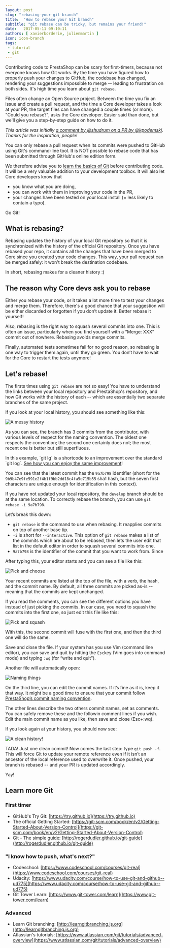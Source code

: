 ```yaml
---
layout: post
slug: "rebasing-your-git-branch"
title:  "How to rebase your Git branch"
subtitle: "git rebase can be tricky, but remains your friend!"
date:   2017-05-11 09:10:11
authors: [ xavierborderie, julienmartin ]
icon: icon-branch
tags:
 - tutorial
 - git
---
```


Contributing code to PrestaShop can be scary for first-timers, because not everyone knows how Git works. By the time you have figured how to properly push your changes to GitHub, the codebase has changed, rendering your suggestions impossible to merge -- leading to frustration on both sides. It's high time you learn about `git rebase`.

Files often change an Open Source project. Between the time you fix an issue and create a pull request, and the time a Core developer takes a look at your PR, the target files can have changed a couple times (or more). "Could you rebase?", asks the Core developer. Easier said than done, but we'll give you a step-by-step guide on how to do it.

<i>This article was initially [a comment by @shudrum on a PR by @kpodemski](https://github.com/PrestaShop/PrestaShop/pull/5583#issuecomment-221409795). Thanks for the inspiration, people!</i>

<div class="alert alert-note" role="alert">
You can only rebase a pull request when its commits were pushed to GitHub using Git's command-line tool. It is NOT possible to rebase code that has been submitted through GitHub's online edition form.

We therefore advise you to <a href="https://try.github.io/">learn the basics of Git</a> before contributing code. It will be a very valuable addition to your development toolbox. It will also let Core developers know that

<ul>
 <li>you know what you are doing,</li>
 <li>you can work with them in improving your code in the PR,</li>
 <li>your changes have been tested on your local install (= less likely to contain a typo).</li>
</ul>

Go Git!
</div>

## What is rebasing?

Rebasing updates the history of your local Git repository so that it is synchronized with the history of the official Git repository. Once you have rebased your repo, it contains all the changes that have been merged to Core since you created your code changes. This way, your pull request can be merged safely: it won't break the destination codebase.

In short, rebasing makes for a cleaner history :)

## The reason why Core devs ask you to rebase

Either you rebase your code, or it takes a lot more time to test your changes and merge them. Therefore, there's a good chance that your suggestion will be either discarded or forgotten if you don’t update it. Better rebase it yourself!

Also, rebasing is the right way to squash several commits into one. This is often an issue, particularly when you find yourself with a “Merge: XXX” commit out of nowhere. Rebasing avoids merge commits.

Finally, automated tests sometimes fail for no good reason, so rebasing is one way to trigger them again, until they go green. You don’t have to wait for the Core to restart the tests anymore!

## Let's rebase!

The firsts times using `git rebase` are not so easy! You have to understand the links between your local repository and PrestaShop's repository, and how Git works with the history of each -- which are essentially two separate branches of the same project.

If you look at your local history, you should see something like this:

![A messy history](/assets/images/2017/04/git-rebase-1.png)


As you can see, the branch has 3 commits from the contributor, with various levels of respect for the naming convention. The oldest one respects the convention; the second one certainly does not; the most recent one is better but still superfluous.

<div class="alert alert-note" role="alert">
In this example, `git lg` is a shortcode to an improvement over the standard `git log`. <a href="https://coderwall.com/p/euwpig/a-better-git-log">See how you can enjoy the same improvement</a>!
</div>

You can see that the latest commit has the `9a7b798` identifier (short for the `9b9b47e9fe591e2f4b1f9bb2dd18c4fa5e715b55` sha1 hash, but the seven first characters are unique enough for identification in this context).

If you have not updated your local repository, the `develop` branch should be at the same location. To correctly rebase the branch, you can use `git rebase -i 9a7b798`.

Let’s break this down:

* `git rebase` is the command to use when rebasing. It reapplies commits on top of another base tip.
* `-i` is short for `--interactive`. This option of `git rebase` makes a list of the commits which are about to be rebased, then lets the user edit that list in the default editor in order to squash several commits into one.
* `9a7b798` is the identifier of the commit that you want to work from. Since

After typing this, your editor starts and you can see a file like this:

![Pick and choose](/assets/images/2017/04/git-rebase-2.png)


Your recent commits are listed at the top of the file, with a verb, the hash, and the commit name. By default, all three commits are picked as-is -- meaning that the commits are kept unchanged.

If you read the comments, you can see the different options you have instead of just picking the commits. In our case, you need to squash the commits into the first one, so just edit this file like this:

![Pick and squash](/assets/images/2017/04/git-rebase-3.png)


With this, the second commit will fuse with the first one, and then the third one will do the same.

Save and close the file. If your system has you use Vim (command line editor), you can save and quit by hitting the `Esc`key (Vim goes into command mode) and typing `:wq` (for “write and quit”).

Another file will automatically open:

![Naming things](/assets/images/2017/04/git-rebase-4.png)


On the third line, you can edit the commit names. If it’s fine as it is, keep it that way. It might be a good time to ensure that your commit follow [PrestaShop’s commit naming convention](http://docs.prestashop.com/display/PS16/How+to+write+a+commit+message).

The other lines describe the two others commit names, set as comments. You can safely remove these and the followin comment lines if you wish.<br/>
Edit the main commit name as you like, then save and close (Esc+:wq).

If you look again at your history, you should now see:

![A clean history!](/assets/images/2017/04/git-rebase-5.png)


TADA! Just one clean commit! Now comes the last step: type `git push -f`. This will force Git to update your remote reference even if it isn’t an ancestor of the local reference used to overwrite it. Once pushed, your branch is rebased -- and your PR is updated accordingly.

Yay!

## Learn more Git

### First timer

* GitHub's Try Git: [https://try.github.io](https://try.github.io)
* The official Getting Started: [https://git-scm.com/book/en/v2/Getting-Started-About-Version-Control](https://git-scm.com/book/en/v2/Getting-Started-About-Version-Control)
* Git - The simple guide: [http://rogerdudler.github.io/git-guide](http://rogerdudler.github.io/git-guide)

### "I know how to push, what's next?"

* Codeschool: [https://www.codeschool.com/courses/git-real](https://www.codeschool.com/courses/git-real)
* Udacity: [https://www.udacity.com/course/how-to-use-git-and-github--ud775](https://www.udacity.com/course/how-to-use-git-and-github--ud775)
* Git Tower Learn: [https://www.git-tower.com/learn](https://www.git-tower.com/learn)

### Advanced

* Learn Git branching: [http://learngitbranching.js.org](http://learngitbranching.js.org)
* Atlassian's tutorials: [https://www.atlassian.com/git/tutorials/advanced-overview](https://www.atlassian.com/git/tutorials/advanced-overview)
